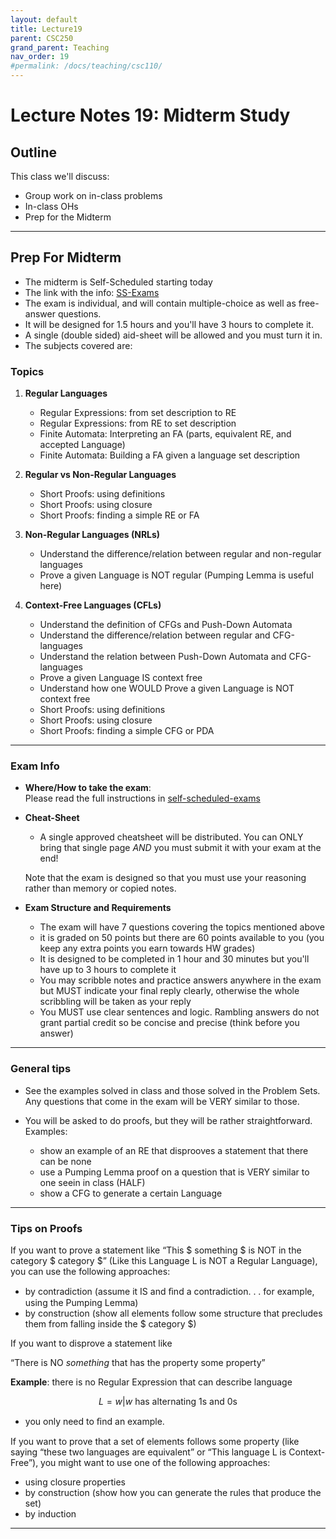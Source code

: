 ```yaml
---
layout: default
title: Lecture19
parent: CSC250
grand_parent: Teaching
nav_order: 19
#permalink: /docs/teaching/csc110/
---  
```


Lecture Notes 19: Midterm Study
=============================================================

## Outline ##


This class we'll discuss:

* Group work on in-class problems
* In-class OHs
* Prep for the Midterm
 

* * *

Prep For Midterm
-------------------------------------

  * The midterm is Self-Scheduled starting today
  * The link with the info: [SS-Exams](https://www.science.smith.edu/self-scheduled-exam-printing/#students)
  * The exam is individual, and will contain multiple-choice as well as free-answer questions.
  * It will be designed for 1.5 hours and you'll have 3 hours to complete it.
  * A single (double sided) aid-sheet will be allowed and you must turn it in.
  * The subjects covered are:


### Topics  
  

1.  **Regular Languages**  
    * Regular Expressions: from set description to RE
    * Regular Expressions: from RE to set description
    * Finite Automata: Interpreting an FA (parts, equivalent RE, and accepted Language)
    * Finite Automata: Building a FA given a language set description
  
2.  **Regular vs Non-Regular Languages**  
    * Short Proofs: using definitions
    * Short Proofs: using closure
    * Short Proofs: finding a simple RE or FA
  
3.  **Non-Regular Languages (NRLs)**  
    * Understand the difference/relation between regular and non-regular languages
    * Prove a given Language is NOT regular (Pumping Lemma is useful here)
  
4.  **Context-Free Languages (CFLs)**  
    * Understand the definition of CFGs and Push-Down Automata
    * Understand the difference/relation between regular and CFG-languages
    * Understand the relation between Push-Down Automata and CFG-languages
    * Prove a given Language IS context free
    * Understand how one WOULD Prove a given Language is NOT context free
    * Short Proofs: using definitions
    * Short Proofs: using closure
    * Short Proofs: finding a simple CFG or PDA

<!--   
5. **Turing-Decidable Languages (TDLs)**  
    * Understand the definition of Turing Machines
    * Understand the difference/relation between regular, CFG-languages, and TDLs
    * Prove a given Language IS Decidable
    * Short Proofs: using definitions
    * Short Proofs: using closure
    * Short Proofs: finding a simple TM

 -->
* * *

  

### Exam Info  
  

* **Where/How to take the exam**:  
    Please read the full instructions in [self-scheduled-exams](https://www.science.smith.edu/self-scheduled-exam-printing/#students)
  
* **Cheat-Sheet**  
    
    * A single approved cheatsheet will be distributed. You can ONLY bring that single page *AND* you must submit it with your exam at the end!
    
    Note that the exam is designed so that you must use your reasoning rather than memory or copied notes.
  
* **Exam Structure and Requirements**  
    * The exam will have 7 questions covering the topics mentioned above
    * it is graded on 50 points but there are 60 points available to you (you keep any extra points you earn towards HW grades)
    * It is designed to be completed in 1 hour and 30 minutes but you'll have up to 3 hours to complete it
    * You may scribble notes and practice answers anywhere in the exam but MUST indicate your final reply clearly, otherwise the whole scribbling will be taken as your reply
    * You MUST use clear sentences and logic. Rambling answers do not grant partial credit so be concise and precise (think before you answer)


* * *

  
### General tips  
  

* See the examples solved in class and those solved in the Problem Sets. Any questions that come in the exam will be VERY similar to those.
  
* You will be asked to do proofs, but they will be rather straightforward.  
    Examples:  
    - show an example of an RE that disprooves a statement that there can be none  
    - use a Pumping Lemma proof on a question that is VERY similar to one seein in class (HALF)  
    - show a CFG to generate a certain Language

  

* * *

  

### Tips on Proofs  
  
If you want to prove a statement like “This $ something $ is NOT in the category $ category $” (Like this Language L is NOT a Regular Language), you can use the following approaches:  

* by contradiction (assume it IS and ﬁnd a contradiction. . . for example, using the Pumping Lemma)
* by construction (show all elements follow some structure that precludes them from falling inside the $ category $)

  
  
If you want to disprove a statement like 

“There is NO $something$ that has the property $\text{some property}$” 

<b>Example</b>: there is no Regular Expression that can describe language 

$$L = {w \vert w \text{ has alternating 1s and 0s} }$$

* you only need to ﬁnd an example.

  
  
If you want to prove that a set of elements follows some property (like saying “these two languages are equivalent” or “This language L is Context-Free”), you might want to use one of the following approaches:

* using closure properties
* by construction (show how you can generate the rules that produce the set)
* by induction

  

* * *


<!-- 
Lecture Notes 19: Practice and Homework05 Demo
=============================================================

  

## Outline ##


This class we'll discuss:

* PL Recap
* Group work on HW06
* Demo on HW05

 

* * *

Work on HW04
-------------------------------------

  * Download the Zip file from Moodle (lecture 19)
  * Upload to Overleaf
  * Work in teams
  * We work together on the HW06


* * *

Demos for HW03
-------------------------------------

  * I will wshow a randomized order of Demos by team number
  * Each Team: Open your HW05 PDF in one computer
  * Choose who presents what BEFORE I show up
  * Each problem/person: 
     * Give a 10-20 second intro to the problem
     * Give a 30-to-60-second explanation of your answer


#### Homework


**Homework 06** is due 03/24. Today, just make sure you understand all the questions. You may start working on them too. -->